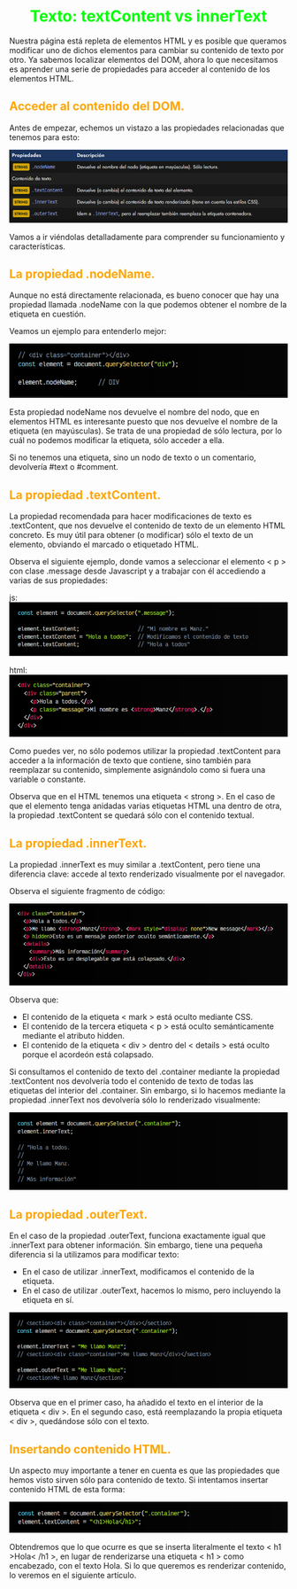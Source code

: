 # <span style="color:lime"><center>Texto: textContent vs innerText</center></span>

Nuestra página está repleta de elementos HTML y es posible que queramos modificar uno de dichos elementos para cambiar su contenido de texto por otro. Ya sabemos localizar elementos del DOM, ahora lo que necesitamos es aprender una serie de propiedades para acceder al contenido de los elementos HTML.

## <span style="color:orange">Acceder al contenido del DOM.</span>
Antes de empezar, echemos un vistazo a las propiedades relacionadas que tenemos para esto:

![alt text](./imagenes-textcontent-innertext/image.png)

Vamos a ir viéndolas detalladamente para comprender su funcionamiento y características.

## <span style="color:orange">La propiedad .nodeName.</span>
Aunque no está directamente relacionada, es bueno conocer que hay una propiedad llamada .nodeName con la que podemos obtener el nombre de la etiqueta en cuestión.

Veamos un ejemplo para entenderlo mejor:

![alt text](./imagenes-textcontent-innertext/image-1.png)

Esta propiedad nodeName nos devuelve el nombre del nodo, que en elementos HTML es interesante puesto que nos devuelve el nombre de la etiqueta (en mayúsculas). Se trata de una propiedad de sólo lectura, por lo cuál no podemos modificar la etiqueta, sólo acceder a ella.

Si no tenemos una etiqueta, sino un nodo de texto o un comentario, devolvería #text o #comment.

## <span style="color:orange">La propiedad .textContent.</span>
La propiedad recomendada para hacer modificaciones de texto es .textContent, que nos devuelve el contenido de texto de un elemento HTML concreto. Es muy útil para obtener (o modificar) sólo el texto de un elemento, obviando el marcado o etiquetado HTML.

Observa el siguiente ejemplo, donde vamos a seleccionar el elemento < p > con clase .message desde Javascript y a trabajar con él accediendo a varias de sus propiedades:

js:
![alt text](./imagenes-textcontent-innertext/image-2.png)

html:
![alt text](./imagenes-textcontent-innertext/image-3.png)

Como puedes ver, no sólo podemos utilizar la propiedad .textContent para acceder a la información de texto que contiene, sino también para reemplazar su contenido, simplemente asignándolo como si fuera una variable o constante.

Observa que en el HTML tenemos una etiqueta < strong >. En el caso de que el elemento tenga anidadas varias etiquetas HTML una dentro de otra, la propiedad .textContent se quedará sólo con el contenido textual.

## <span style="color:orange">La propiedad .innerText.</span>
La propiedad .innerText es muy similar a .textContent, pero tiene una diferencia clave: accede al texto renderizado visualmente por el navegador.

Observa el siguiente fragmento de código:

![alt text](./imagenes-textcontent-innertext/image-4.png)

Observa que:

   - El contenido de la etiqueta < mark > está oculto mediante CSS.
   - El contenido de la tercera etiqueta < p > está oculto semánticamente mediante el atributo hidden.
   - El contenido de la etiqueta < div > dentro del < details > está oculto porque el acordeón está colapsado.

Si consultamos el contenido de texto del .container mediante la propiedad .textContent nos devolvería todo el contenido de texto de todas las etiquetas del interior del .container. Sin embargo, si lo hacemos mediante la propiedad .innerText nos devolvería sólo lo renderizado visualmente:

![alt text](./imagenes-textcontent-innertext/image-5.png)

## <span style="color:orange">La propiedad .outerText.</span>
En el caso de la propiedad .outerText, funciona exactamente igual que .innerText para obtener información. Sin embargo, tiene una pequeña diferencia si la utilizamos para modificar texto:

   - En el caso de utilizar .innerText, modificamos el contenido de la etiqueta.
   - En el caso de utilizar .outerText, hacemos lo mismo, pero incluyendo la etiqueta en sí.

![alt text](./imagenes-textcontent-innertext/image-6.png)

Observa que en el primer caso, ha añadido el texto en el interior de la etiqueta < div >. En el segundo caso, está reemplazando la propia etiqueta < div >, quedándose sólo con el texto.

## <span style="color:orange">Insertando contenido HTML.</span>
Un aspecto muy importante a tener en cuenta es que las propiedades que hemos visto sirven sólo para contenido de texto. Si intentamos insertar contenido HTML de esta forma:

![alt text](./imagenes-textcontent-innertext/image-7.png)

Obtendremos que lo que ocurre es que se inserta literalmente el texto < h1 >Hola< /h1 >, en lugar de renderizarse una etiqueta  < h1 > como encabezado, con el texto Hola. Si lo que queremos es renderizar contenido, lo veremos en el siguiente artículo.

